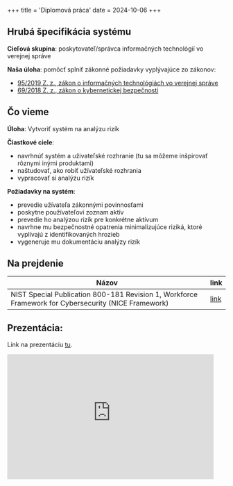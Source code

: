 +++
title = 'Diplomová práca'
date = 2024-10-06
+++

## Hrubá špecifikácia systému

**Cieľová skupina**: poskytovateľ/správca informačných technológií vo verejnej správe

**Naša úloha**: pomôcť splniť zákonné požiadavky vyplývajúce zo zákonov:

- [95/2019 Z. z., zákon o informačných technológiách vo verejnej správe](https://www.slov-lex.sk/pravne-predpisy/SK/ZZ/2019/95/)
- [69/2018 Z. z., zákon o kybernetickej bezpečnosti](https://www.slov-lex.sk/pravne-predpisy/SK/ZZ/2018/69/)

## Čo vieme

__Úloha__: Vytvoriť systém na analýzu rizík

__Čiastkové ciele__:

- navrhnúť systém a uživateľské rozhranie (tu sa môžeme inšpirovať rôznymi inými produktami)
- naštudovať, ako robiť užívateľské rozhrania
- vypracovať si analýzu rizík

__Požiadavky na systém__: 

- prevedie užívateľa zákonnými povinnosťami
- poskytne používateľovi zoznam aktív
- prevedie ho analýzou rizík pre konkrétne aktívum
- navrhne mu bezpečnostné opatrenia minimalizujúce riziká, ktoré vyplívajú z identifikovaných hrozieb
- vygeneruje mu dokumentáciu analýzy rizík

## Na prejdenie


|Názov|link|
|-|-|
|NIST Special Publication 800-181 Revision 1, Workforce Framework for Cybersecurity (NICE Framework)| [link](https://nvlpubs.nist.gov/nistpubs/SpecialPublications/NIST.SP.800-181r1.pdf)


## Prezentácia:

Link na prezentáciu [tu](https://liveuniba-my.sharepoint.com/:p:/g/personal/kica6_uniba_sk/EYVk25siillBnDxBtFq0a4ABQAdxUiM9JAa-gXzXTHM78A?e=ZARt1G).

<iframe src="https://liveuniba-my.sharepoint.com/personal/kica6_uniba_sk/_layouts/15/Doc.aspx?sourcedoc={9bdb6485-8a22-4159-9c3c-41b45ab46b80}&amp;action=embedview&amp;wdAr=1.7777777777777777" width="476px" height="288px" frameborder="0">Toto je vložený dokument (prezentácie) programu <a target="_blank" href="https://office.com">Microsoft Office</a>, ktorý používa aplikácia <a target="_blank" href="https://office.com/webapps">Office</a>.</iframe>
